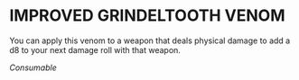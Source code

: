 ﻿# IMPROVED GRINDELTOOTH VENOM

You can apply this venom to a weapon that deals physical damage to add a d8 to your next damage roll with that weapon.

*Consumable*
